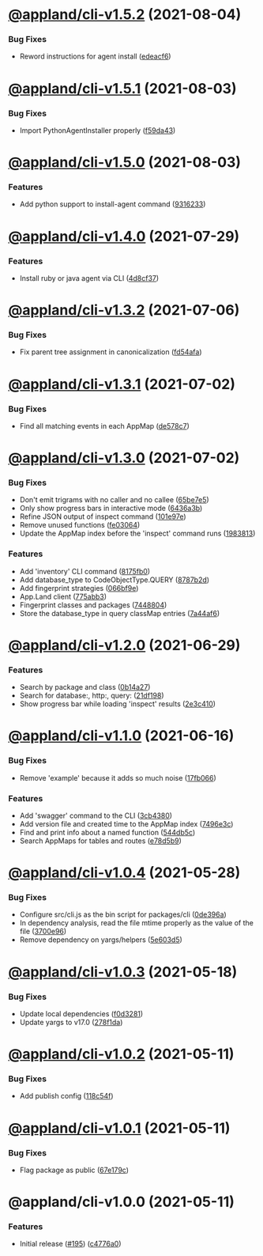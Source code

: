 # [@appland/cli-v1.5.2](https://github.com/applandinc/appmap-js/compare/@appland/cli-v1.5.1...@appland/cli-v1.5.2) (2021-08-04)


### Bug Fixes

* Reword instructions for agent install ([edeacf6](https://github.com/applandinc/appmap-js/commit/edeacf6e11da1d1aad39e985c2c8be8d81307fa3))

# [@appland/cli-v1.5.1](https://github.com/applandinc/appmap-js/compare/@appland/cli-v1.5.0...@appland/cli-v1.5.1) (2021-08-03)


### Bug Fixes

* Import PythonAgentInstaller properly ([f59da43](https://github.com/applandinc/appmap-js/commit/f59da43ae0b52a18a6d0a5bda5b9913747881ca8))

# [@appland/cli-v1.5.0](https://github.com/applandinc/appmap-js/compare/@appland/cli-v1.4.0...@appland/cli-v1.5.0) (2021-08-03)


### Features

* Add python support to install-agent command ([9316233](https://github.com/applandinc/appmap-js/commit/9316233b3c703b43ecb277c6ec41f539a3a8a544))

# [@appland/cli-v1.4.0](https://github.com/applandinc/appmap-js/compare/@appland/cli-v1.3.2...@appland/cli-v1.4.0) (2021-07-29)


### Features

* Install ruby or java agent via CLI ([4d8cf37](https://github.com/applandinc/appmap-js/commit/4d8cf37a06eef6aa5aa7bf82fa4d15d52be25166))

# [@appland/cli-v1.3.2](https://github.com/applandinc/appmap-js/compare/@appland/cli-v1.3.1...@appland/cli-v1.3.2) (2021-07-06)


### Bug Fixes

* Fix parent tree assignment in canonicalization ([fd54afa](https://github.com/applandinc/appmap-js/commit/fd54afa722166ce1ac022cbd649827ac2fa84b53))

# [@appland/cli-v1.3.1](https://github.com/applandinc/appmap-js/compare/@appland/cli-v1.3.0...@appland/cli-v1.3.1) (2021-07-02)


### Bug Fixes

* Find all matching events in each AppMap ([de578c7](https://github.com/applandinc/appmap-js/commit/de578c73864e10c6b815ac460fb94b8a0b4eab92))

# [@appland/cli-v1.3.0](https://github.com/applandinc/appmap-js/compare/@appland/cli-v1.2.0...@appland/cli-v1.3.0) (2021-07-02)


### Bug Fixes

* Don't emit trigrams with no caller and no callee ([65be7e5](https://github.com/applandinc/appmap-js/commit/65be7e5c03c3cd8a233c77bbb85c5ca54a563e07))
* Only show progress bars in interactive mode ([6436a3b](https://github.com/applandinc/appmap-js/commit/6436a3b7bff79eafcfef554eb27dd581113bd9a0))
* Refine JSON output of inspect command ([101e97e](https://github.com/applandinc/appmap-js/commit/101e97e3014ac41eda49b96b2f5a4a080bbf7f07))
* Remove unused functions ([fe03064](https://github.com/applandinc/appmap-js/commit/fe030646ed6e85ecf3afc7a5f36948988e37e39e))
* Update the AppMap index before the 'inspect' command runs ([1983813](https://github.com/applandinc/appmap-js/commit/19838133180ece16879af622bf3ccb576fc6de27))


### Features

* Add 'inventory' CLI command ([8175fb0](https://github.com/applandinc/appmap-js/commit/8175fb0727b40fdfc35720ead7362ae46ea2d877))
* Add database_type to CodeObjectType.QUERY ([8787b2d](https://github.com/applandinc/appmap-js/commit/8787b2de0e05bce6753c90b3b6f08115c94e8cc7))
* Add fingerprint strategies ([066bf9e](https://github.com/applandinc/appmap-js/commit/066bf9e1d2cf4767ca105d6f794daf8f82acaed5))
* App.Land client ([775abb3](https://github.com/applandinc/appmap-js/commit/775abb3ad598031d9b95f20e7b12f88bd8d8da3b))
* Fingerprint classes and packages ([7448804](https://github.com/applandinc/appmap-js/commit/74488040e804a6f57a19878980fa3ace25d6feb4))
* Store the database_type in query classMap entries ([7a44af6](https://github.com/applandinc/appmap-js/commit/7a44af6504dc78574b3ba9eb5d1edb60d3124a44))

# [@appland/cli-v1.2.0](https://github.com/applandinc/appmap-js/compare/@appland/cli-v1.1.0...@appland/cli-v1.2.0) (2021-06-29)


### Features

* Search by package and class ([0b14a27](https://github.com/applandinc/appmap-js/commit/0b14a2727f9aadbb43b69ac14d53258f45b20cf5))
* Search for database:, http:, query: ([21df198](https://github.com/applandinc/appmap-js/commit/21df1983e47f3e77c2476dcf75fa8b8ee4ca5465))
* Show progress bar while loading 'inspect' results ([2e3c410](https://github.com/applandinc/appmap-js/commit/2e3c410ea5d60b69b6f0ea5ef035f30f289088b8))

# [@appland/cli-v1.1.0](https://github.com/applandinc/appmap-js/compare/@appland/cli-v1.0.4...@appland/cli-v1.1.0) (2021-06-16)


### Bug Fixes

* Remove 'example' because it adds so much noise ([17fb066](https://github.com/applandinc/appmap-js/commit/17fb066ba0e260911d4b204f6f6b4b310a13b7e1))


### Features

* Add 'swagger' command to the CLI ([3cb4380](https://github.com/applandinc/appmap-js/commit/3cb43808918dad92766b863326f0ff500cc235b2))
* Add version file and created time to the AppMap index ([7496e3c](https://github.com/applandinc/appmap-js/commit/7496e3ceaf1dee3f96028d64246d7ea34b314386))
* Find and print info about a named function ([544db5c](https://github.com/applandinc/appmap-js/commit/544db5ca402d9e3399326f28da7d3a43a606f5c4))
* Search AppMaps for tables and routes ([e78d5b9](https://github.com/applandinc/appmap-js/commit/e78d5b91686818001a28ac6aee93ff388ec754e8))

# [@appland/cli-v1.0.4](https://github.com/applandinc/appmap-js/compare/@appland/cli-v1.0.3...@appland/cli-v1.0.4) (2021-05-28)


### Bug Fixes

* Configure src/cli.js as the bin script for packages/cli ([0de396a](https://github.com/applandinc/appmap-js/commit/0de396a030c9451ee0f930a0f4a81281305ee312))
* In dependency analysis, read the file mtime properly as the value of the file ([3700e96](https://github.com/applandinc/appmap-js/commit/3700e96caa322969d25332a613d6a6645d7d5ca5))
* Remove dependency on yargs/helpers ([5e603d5](https://github.com/applandinc/appmap-js/commit/5e603d5b2c9e606ec82ae23ba2171f0327a7b658))

# [@appland/cli-v1.0.3](https://github.com/applandinc/appmap-js/compare/@appland/cli-v1.0.2...@appland/cli-v1.0.3) (2021-05-18)


### Bug Fixes

* Update local dependencies ([f0d3281](https://github.com/applandinc/appmap-js/commit/f0d328161499999ee98fbb3aec2d438b3095bd0f))
* Update yargs to v17.0 ([278f1da](https://github.com/applandinc/appmap-js/commit/278f1daab7bb6fc8371ac80bf210a1a6fce76f79))

# [@appland/cli-v1.0.2](https://github.com/applandinc/appmap-js/compare/@appland/cli-v1.0.1...@appland/cli-v1.0.2) (2021-05-11)


### Bug Fixes

* Add publish config ([118c54f](https://github.com/applandinc/appmap-js/commit/118c54f3db08f19de39bca7d67abd36a0071a20e))

# [@appland/cli-v1.0.1](https://github.com/applandinc/appmap-js/compare/@appland/cli-v1.0.0...@appland/cli-v1.0.1) (2021-05-11)


### Bug Fixes

* Flag package as public ([67e179c](https://github.com/applandinc/appmap-js/commit/67e179cd72ba247903764de25d8c86e0dd07bf9b))

# @appland/cli-v1.0.0 (2021-05-11)


### Features

* Initial release ([#195](https://github.com/applandinc/appmap-js/issues/195)) ([c4776a0](https://github.com/applandinc/appmap-js/commit/c4776a0514c333746846b8ffca88465f8c2739ee))

